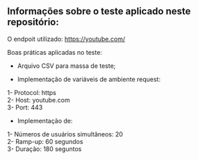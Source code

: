 ## Informações sobre o teste aplicado neste repositório:

O endpoit utilizado: https://youtube.com/

Boas práticas aplicadas no teste:

- Arquivo CSV para massa de teste;

- Implementação de variáveis de ambiente request:

1- Protocol: https <br>
2- Host: youtube.com <br>
3- Port: 443 <br>

- Implementação de:

1- Números de usuários simultâneos: 20 <br>
2- Ramp-up: 60 segundos <br>
3- Duração: 180 seguntos <br>
